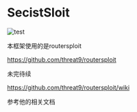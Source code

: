 # SecistSloit 
![test](https://img.shields.io/badge/style-plastic-green.svg?logo=appveyor&longCache=true&style=plastic)

本框架使用的是routersploit

https://github.com/threat9/routersploit


未完待续

https://github.com/threat9/routersploit/wiki

参考他的相关文档

